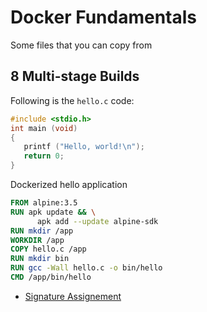 # Docker Fundamentals

Some files that you can copy from

## 8 Multi-stage Builds

Following is the `hello.c` code:

```c
#include <stdio.h>
int main (void)
{
   printf ("Hello, world!\n");
   return 0;
}
```

Dockerized hello application
 
```dockerfile
FROM alpine:3.5
RUN apk update && \
      apk add --update alpine-sdk
RUN mkdir /app
WORKDIR /app
COPY hello.c /app
RUN mkdir bin
RUN gcc -Wall hello.c -o bin/hello
CMD /app/bin/hello
```



* [Signature Assignement](README-dfun-sig.md)

